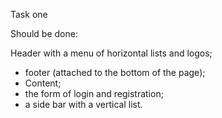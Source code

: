 Task one

Should be done:

Header with a menu of horizontal lists and logos;
- footer (attached to the bottom of the page);
- Content;
- the form of login and registration;
- a side bar with a vertical list.
